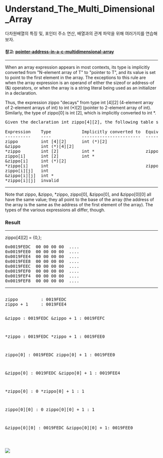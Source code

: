 # Understand_The_Multi_Dimensional_Array
다차원배열의 특징 및, 포인터 주소 연산, 배열과의 관계 파악을 위해 여러가지를 연습해보자.

<h4>참고: <a href = "https://stackoverflow.com/questions/2003745/pointer-address-in-a-c-multidimensional-array">pointer-address-in-a-c-multidimensional-array</a></h4><hr>

<p>
When an array expression appears in most contexts, its type is implicitly converted from "N-element array of T" to "pointer to T", and its value is set to point to the first element in the array. The exceptions to this rule are when the array expression is an operand of either the sizeof or address-of (&) operators, or when the array is a string literal being used as an initializer in a declaration.

Thus, the expression zippo "decays" from type int [4][2] (4-element array of 2-element arrays of int) to int (*)[2] (pointer to 2-element array of int). Similarly, the type of zippo[0] is int [2], which is implicitly converted to int *.
</p>

<pre>
Given the declaration int zippo[4][2], the following table shows the types of various array expressions involving zippo and any implicit conversions:

Expression    Type            Implicitly converted to  Equivalent expression
----------    ----            -----------------------  ---------------------
zippo         int [4][2]      int (*)[2]               
&zippo        int (*)[4][2]       
*zippo        int [2]         int *                    zippo[0]
zippo[i]      int [2]         int *
&zippo[i]     int (*)[2]                               
*zippo[i]     int                                      zippo[i][0]
zippo[i][j]   int
&zippo[i][j]  int *
*zippo[i][j]  invalid
</pre>
<hr>
<p>
Note that zippo, &zippo, *zippo, zippo[0], &zippo[0], and &zippo[0][0] all have the same value; they all point to the base of the array (the address of the array is the same as the address of the first element of the array). The types of the various expressions all differ, though.
</p>

<h3>Result</h3>
<hr>

<p>zippo[4][2] = {0,};</p>
<pre>
0x0019FEDC  00 00 00 00  ....
0x0019FEE0  00 00 00 00  ....
0x0019FEE4  00 00 00 00  ....
0x0019FEE8  00 00 00 00  ....
0x0019FEEC  00 00 00 00  ....
0x0019FEF0  00 00 00 00  ....
0x0019FEF4  00 00 00 00  ....
0x0019FEF8  00 00 00 00  ....
<hr>
zippo         : 0019FEDC
zippo + 1     : 0019FEE4

&zippo        : 0019FEDC
&zippo + 1    : 0019FEFC

*zippo        : 0019FEDC
*zippo + 1    : 0019FEE0

zippo[0]      : 0019FEDC
zippo[0] + 1  : 0019FEE0

&zippo[0]     : 0019FEDC
&zippo[0] + 1 : 0019FEE4

*zippo[0]     : 0
*zippo[0] + 1 : 1

zippo[0][0]      : 0
zippo[0][0] + 1 : 1

&zippo[0][0]     : 0019FEDC
&zippo[0][0] + 1: 0019FEE0
</pre>
<br>

<img src = "http://cslab2.kku.ac.kr/~201721210/pointer_study.JPG">





